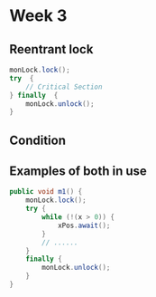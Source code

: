 # Week 3

## Reentrant lock
~~~ java
monLock.lock();
try  {
    // Critical Section 
} finally  {
    monLock.unlock();
}

~~~

## Condition

## Examples of both in use

~~~ java
public void m1() {
    monLock.lock();
    try {
        while (!(x > 0)) {
            xPos.await();
        }
        // ......
    }
    finally {
        monLock.unlock();
    }
}
~~~